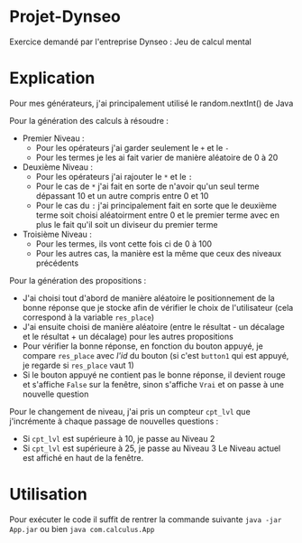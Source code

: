 # Projet-Dynseo
Exercice demandé par l'entreprise Dynseo : Jeu de calcul mental

# Explication
Pour mes générateurs, j'ai principalement utilisé le random.nextInt() de Java  
  
Pour la génération des calculs à résoudre :  
+ Premier Niveau :
  + Pour les opérateurs j'ai garder seulement le `+` et le `-`
  + Pour les termes je les ai fait varier de manière aléatoire de 0 à 20
+ Deuxième Niveau :
  + Pour les opérateurs j'ai rajouter le `*` et le `:`
  + Pour le cas de `*` j'ai fait en sorte de n'avoir qu'un seul terme dépassant 10 et un autre compris entre 0 et 10
  + Pour le cas du `:` j'ai principalement fait en sorte que le deuxième terme soit choisi aléatoirment entre 0 et le premier terme avec en plus le fait qu'il soit un diviseur du premier terme
+ Troisième Niveau :
  + Pour les termes, ils vont cette fois ci de 0 à 100
  + Pour les autres cas, la manière est la même que ceux des niveaux précédents
  
Pour la génération des propositions :
+ J'ai choisi tout d'abord de manière aléatoire le positionnement de la bonne réponse que je stocke afin de vérifier le choix de l'utilisateur (cela correspond à la variable `res_place`)
+ J'ai ensuite choisi de manière aléatoire (entre le résultat - un décalage et le résultat + un décalage) pour les autres propositions
+ Pour vérifier la bonne réponse, en fonction du bouton appuyé, je compare `res_place` avec *l'id* du bouton (si c'est `button1` qui est appuyé, je regarde si `res_place` vaut 1)
+ Si le bouton appuyé ne contient pas le bonne réponse, il devient rouge et s'affiche `False` sur la fenêtre, sinon s'affiche `Vrai` et on passe à une nouvelle question
  
Pour le changement de niveau, j'ai pris un compteur `cpt_lvl` que j'incrémente à chaque passage de nouvelles questions :
+ Si `cpt_lvl` est supérieure à 10, je passe au Niveau 2
+ Si `cpt_lvl` est supérieure à 25, je passe au Niveau 3
Le Niveau actuel est affiché en haut de la fenêtre.
  
# Utilisation
Pour exécuter le code il suffit de rentrer la commande suivante `java -jar App.jar` ou bien `java com.calculus.App` 
